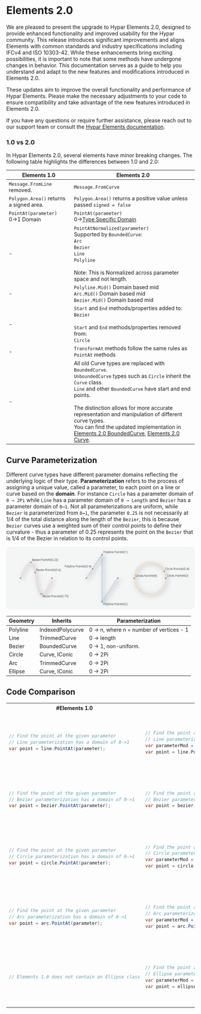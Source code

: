 # Elements 2.0

We are pleased to present the upgrade to Hypar Elements 2.0, designed to provide enhanced functionality and improved usability for the Hypar community. This release introduces significant improvements and aligns Elements with common standards and industry specifications including IFCv4 and ISO 10303-42. While these enhancements bring exciting possibilities, it is important to note that some methods have undergone changes in behavior. This documentation serves as a guide to help you understand and adapt to the new features and modifications introduced in Elements 2.0.

These updates aim to improve the overall functionality and performance of Hypar Elements. Please make the necessary adjustments to your code to ensure compatibility and take advantage of the new features introduced in Elements 2.0.

If you have any questions or require further assistance, please reach out to our support team or consult the [Hypar Elements documentation](https://hypar-io.github.io/Elements/).

### 1.0 vs 2.0

In Hypar Elements 2.0, several elements have minor breaking changes. The following table highlights the differences between 1.0 and 2.0:

| Elements 1.0 | Elements 2.0 |
| --- | --- |
| ```Message.FromLine``` removed. | ```Message.FromCurve``` |
| ```Polygon.Area()``` returns a signed area. | ```Polygon.Area()``` returns a positive value unless passed ```signed = false``` |
| ```PointAt(parameter)```<br>0→1 Domain | ```PointAt(parameter)```<br>0→[Type Specific Domain](#parameterization) |
| - | ```PointAtNormalized(parameter)```<br>Supported by ```BoundedCurve```: <br>```Arc```<br>```Bezier```<br>```Line```<br>```Polyline``` <br><br> Note: This is Normalized across parameter space and not length. |
| - | ```Polyline.Mid()``` Domain based mid <br> ```Arc.Mid()``` Domain based mid <br> ```Bezier.Mid()``` Domain based mid |
| - | ```Start``` and ```End``` methods/properties added to: <br> ```Bezier``` <br> <br> ```Start``` and ```End``` methods/properties removed from: <br>```Circle``` |
| - | ```TransformAt``` methods follow the same rules as ```PointAt``` methods |
| - | All old Curve types are replaced with ```BoundedCurve```. <br>```UnboundedCurve``` types such as ```Circle``` inherit the ```Curve``` class.<br> ```Line``` and other ```BoundedCurve``` have start and end points. <br> <br> The distinction allows for more accurate representation and manipulation of different curve types. <br>You can find the updated implementation in [Elements 2.0 BoundedCurve](https://github.com/hypar-io/Elements/blob/master/Elements/src/Geometry/BoundedCurve.cs),  [Elements 2.0 Curve](https://github.com/hypar-io/Elements/blob/master/Elements/src/Geometry/Curve.cs).|

## Curve Parameterization
Different curve types have different parameter domains reflecting the underlying logic of their type. **Parameterization** refers to the process of assigning a unique value, called a parameter, to each point on a line or curve based on the **domain**. For instance `Circle` has a parameter domain of `0 → 2Pi` while `Line` has a parameter domain of `0 → Length` and `Bezier` has a parameter domain of `0→1`.  Not all parameterizations are uniform, while `Bezier` is parameterized from `0→1`, the parameter `0.25` is not necessarily at 1/4 of the total distance along the length of the `Bezier`, this is because `Bezier` curves use a weighted sum of their control points to define their curvature - thus a parameter of 0.25 represents the point on the ```Bezier``` that is 1/4 of the Bezier in relation to its control points.

![Parameter Diagram_3.png](Assets/Parameter_Diagram_3.png)

| Geometry<a id="parameterization"/> | Inherits | Parameterization |
| --- | --- | --- |
| Polyline | IndexedPolycurve | 0 → n, where n = number of vertices - 1 |
| Line | TrimmedCurve<InfiniteLine> | 0 → length |
| Bezier | BoundedCurve | 0 → 1, non-uniform. |
| Circle | Curve, IConic | 0 → 2Pi |
| Arc | TrimmedCurve<Circle> | 0 → 2Pi |
| Ellipse | Curve, IConic | 0 → 2Pi |

## Code Comparison

<table>
<tr>
<th>#Elements 1.0</th>
<th>#Elements 2.0</th>
</tr>
<tr>
<td>
<pre>

```csharp
// Find the point at the given parameter
// Line parameterization has a domain of 0->1
var point = line.PointAt(parameter);
```
</pre>
</td>
<td>
<pre>

```csharp
// Find the point at the given parameter
// Line parameterization is length based domain of 0->length
var parameterMod = parameter * line.Length();
var point = line.PointAt(parameterMod);
```

</pre>
</td>
</tr>
<tr></tr>
<tr>
<td>
<pre>

```csharp
// Find the point at the given parameter
// Bezier parameterization has a domain of 0->1
var point = bezier.PointAt(parameter);
```

</pre>
</td>
<td>
<pre>

```csharp
// Find the point at the given parameter
// Bezier parameterization has a domain of 0->1
var point = bezier.PointAt(parameter);
```

</pre>
</td>
</tr>
<tr></tr>
<tr>
<td>
<pre>

```csharp
// Find the point at the given parameter
// Circle parameterization has a domain of 0->1
var point = circle.PointAt(parameter);
```

</pre>
</td>
<td>
<pre>

```csharp
// Find the point at the given parameter
// Circle parameterization has a domain of 0->2PI
var parameterMod = parameter * (2 * Math.PI);
var point = circle.PointAt(parameterMod);
```

</pre>
</td>
</tr>
<tr></tr>
<tr>
<td>
<pre>

```csharp
// Find the point at the given parameter
// Arc parameterization has a domain of 0->1
var point = arc.PointAt(parameter);
```

</pre>
</td>
<td>
<pre>

```csharp
// Find the point at the given parameter
// Arc parameterization has a domain of 0->2PI
var parameterMod = parameter * (2 * Math.PI);
var point = arc.PointAt(parameterMod);
```

</pre>
</td>
</tr>
<tr></tr>
<tr>
<td>
<pre>

```csharp
// Elements 1.0 does not contain an Ellipse class
```

</pre>
</td>
<td>
<pre>

```csharp
// Find the point at the given parameter
// Ellipse parameterization has a domain of 0->2PI
var parameterMod = parameter * (2 * Math.PI);
var point = ellipse.PointAt(parameterMod);
```

</pre>
</td>
</tr>
</table>